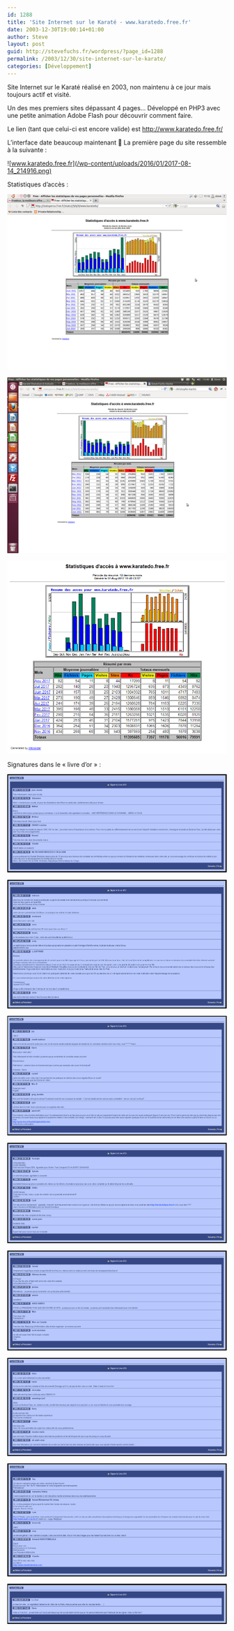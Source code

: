 ```yaml
---
id: 1288
title: 'Site Internet sur le Karaté - www.karatedo.free.fr'
date: 2003-12-30T19:00:14+01:00
author: Steve
layout: post
guid: http://stevefuchs.fr/wordpress/?page_id=1288
permalink: /2003/12/30/site-internet-sur-le-karate/
categories: [Développement]
---
```

Site Internet sur le Karaté réalisé en 2003, non maintenu à ce jour mais toujours actif et visité.

Un des mes premiers sites dépassant 4 pages&#8230; Développé en PHP3 avec une petite animation Adobe Flash pour découvrir comment faire.

Le lien (tant que celui-ci est encore valide) est <a class="external free" href="http://www.karatedo.free.fr/" rel="nofollow">http://www.karatedo.free.fr/</a>

L&rsquo;interface date beaucoup maintenant 🙂 La première page du site ressemble à la suivante :

![www.karatedo.free.fr](/wp-content/uploads/2016/01/2017-08-14_214916.png)

Statistiques d&rsquo;accès :

![2011-06-25](/wp-content/uploads/2016/01/2011-06-25.png)

![2012-06-03](/wp-content/uploads/2016/01/2012-06-03.png)

![2017-08-14](/wp-content/uploads/2016/01/2017-08-14_221802.png)

Signatures dans le « livre d&rsquo;or » :

![2011-06-25](/wp-content/uploads/2016/01/2017-08-14_220848.png)

![2011-06-25](/wp-content/uploads/2016/01/2017-08-14_220858.png)

![2011-06-25](/wp-content/uploads/2016/01/2017-08-14_220909.png)

![2011-06-25](/wp-content/uploads/2016/01/2017-08-14_220933.png)

![2011-06-25](/wp-content/uploads/2016/01/2017-08-14_220946.png)

![2011-06-25](/wp-content/uploads/2016/01/2017-08-14_220955.png)

![2011-06-25](/wp-content/uploads/2016/01/2017-08-14_221004.png)

![2011-06-25](/wp-content/uploads/2016/01/2017-08-14_221013.png)
